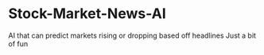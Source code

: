 # Stock-Market-News-AI
AI that can predict markets rising or dropping based off headlines
Just a bit of fun
